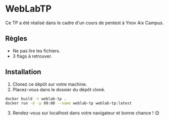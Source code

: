 # WebLabTP

Ce TP a été réalisé dans le cadre d'un cours de pentest à Ynov Aix Campus.

## Règles

- Ne pas lire les fichiers.
- 3 flags à retrouver.

## Installation

1. Clonez ce dépôt sur votre machine.
2. Placez-vous dans le dossier du dépôt cloné.

```bash
docker build -t weblab-tp .
docker run -d -p 80:80 --name weblab-tp weblab-tp:latest
```

3. Rendez-vous sur localhost dans votre navigateur et bonne chance ! 😊
